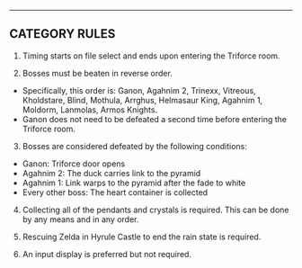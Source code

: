 ---

## CATEGORY RULES

1. Timing starts on file select and ends upon entering the Triforce room.

2. Bosses must be beaten in reverse order.

- Specifically, this order is: Ganon, Agahnim 2, Trinexx, Vitreous, Kholdstare, Blind, Mothula, Arrghus, Helmasaur King, Agahnim 1, Moldorm, Lanmolas, Armos Knights.
- Ganon does not need to be defeated a second time before entering the Triforce room.

3. Bosses are considered defeated by the following conditions:

- Ganon: Triforce door opens
- Agahnim 2: The duck carries link to the pyramid
- Agahnim 1: Link warps to the pyramid after the fade to white
- Every other boss: The heart container is collected

4. Collecting all of the pendants and crystals is required. This can be done by any means and in any order.

5. Rescuing Zelda in Hyrule Castle to end the rain state is required.

6. An input display is preferred but not required.

